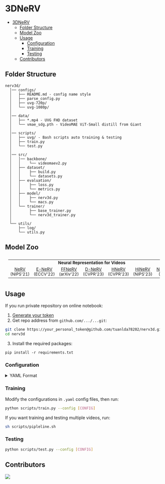 # 3DNeRV
- [3DNeRV](#3dnerv)
  - [Folder Structure](#folder-structure)
  - [Model Zoo](#model-zoo)
  - [Usage](#usage)
    - [Configuration](#configuration)
    - [Training](#training)
    - [Testing](#testing)
  - [Contributors](#contributors)

## Folder Structure

```
nerv3d/
  │── configs/ 
  │   ├── README.md - config name style
  │   ├── parse_config.py
  │   ├── uvg-720p/ 
  │   └── uvg-1080p/ 
  │
  │── data/
  │   ├── *.mp4 - UVG FHD dataset
  │   └── vmae_sdg.pth - VideoMAE ViT-Small distill from Giant
  │
  │── scripts/
  │   ├── uvg/ - Bash scripts auto training & testing 
  │   ├── train.py 
  │   └── test.py 
  │
  │── src/
  │   │── backbone/
  │   │    └── videomaev2.py
  │   ├── dataset/ 
  │   │    ├── build.py
  │   │    └── datasets.py
  │   ├── evaluation/ 
  │   │    ├── loss.py
  │   │    └── metrics.py  
  │   ├── model/ 
  │   │    ├── nerv3d.py
  │   │    └── macs.py  
  │   └── trainer/ 
  │        ├── base_trainer.py
  │        └── nerv3d_trainer.py
  │ 
  └── utils/
      ├── log/ 
      └── utils.py
```
## Model Zoo 
<summary></summary>

<table style="margin-left:auto;margin-right:auto;font-size:1.4vw;padding:10px 10px;text-align:center;vertical-align:center;">
  <tr>
    <td colspan="7" style="font-weight:bold;">Neural Representation for Videos</td>
  </tr>
  <tr>
    <td><a href="https://github.com/tuanlda78202/CVP/blob/main/configs/u2net/README.md">NeRV</a> (NIPS'21)</td>
    <td><a href="https://github.com/tuanlda78202/CVP/blob/main/configs/dis/README.md">E-NeRV</a> (ECCV'22)</td>
    <td><a href="https://github.com/tuanlda78202/CVP/blob/main/configs/dis/README.md">FFNeRV</a> (arXiv'22)</td>
    <td><a href="https://github.com/tuanlda78202/CVP/blob/main/configs/dis/README.md">D-NeRV</a> (CVPR'23)</td>
    <td><a href="https://github.com/tuanlda78202/CVP/blob/main/configs/dis/README.md">HNeRV</a> (CVPR'23)</td>
    <td><a href="https://github.com/tuanlda78202/CVP/blob/main/configs/dis/README.md">HiNeRV</a> (NIPS'23)</td>
    <td><a href="https://github.com/tuanlda78202/CVP/blob/main/configs/dis/README.md">NeRV3D</a> (Ours)</td>
  </tr>
</table>

## Usage

If you run private repository on online notebook:
1. [Generate your token](https://github.com/settings/tokens)
2. Get repo address from `github.com/.../...git`: 
```bash
git clone https://your_personal_token@github.com/tuanlda78202/nerv3d.git
cd nerv3d
```
3. Install the required packages:
```
pip install -r requirements.txt
```
<!-- pipreqs for get requirements.txt -->
### Configuration

<details>

<summary>YAML Format</summary>

```yaml
# Intel Xeon Platinum 9282 + NVIDIA A100-PCIE-40GB Config
dataloader:
  type: build_dataloader

  args:
    name: "uvghd30"
    data_path: "data/beauty.mp4"                       
    crop_size: [720, 1280]                             
    num_workers: 6                                     # CPU

    batch_size: 2                                      # MEMORY
    frame_interval: 4                                  # MEMORY

metrics:
  type: psnr_batch

  args:
    batch_size: 2                                   # MEMORY  
    frame_interval: 4                               # MEMORY

arch:
  type: NeRV3D

  args:
    img_size: [720, 1280] 
    frame_interval: 4                   # MEMORY      
    
    embed_dim: 8 
    embed_size: [9, 16]
    decode_dim: 662

    lower_kernel: 1
    upper_kernel: 5
    scales: [5, 4, 2, 2]
    reduce: 3
    lower_width: 6

    ckpt_path: "data/vmae_sdg.pth"

loss:
  type: loss_fn

  args:
    loss_type: "L2"
    batch_average: False

optimizer:
  type: Adam

  args: 
    lr: 0.001 
    betas: [0.9, 0.99]

lr_scheduler:
  type: CosineAnnealingLR

  args:
    T_max: 20000     
    eta_min: 0.000001

trainer:
  resume: False 
  
  epochs: 300
  valid_period: 10

  save_dir: saved/
  save_period: 100
  verbosity: 1

  visual_tool: wandb
  mode: "online"
  project: nerv3d
  api_key_file: "./config/api/tuanlda78202"
  entity: tuanlda78202
  name: "beauty-720p_12M"                         
```

</details>

### Training
Modify the configurations in `.yaml` config files, then run:

```bash
python scripts/train.py --config [CONFIG]
```

If you want training and testing multiple videos, run:
```bash
sh scripts/pipleline.sh
```

### Testing
```bash
python scripts/test.py --config [CONFIG]
```

## Contributors 
<a href="https://github.com/tuanlda78202/MLR/graphs/contributors">
<img src="https://contrib.rocks/image?repo=tuanlda78202/MLR" /></a>
</a>
